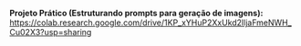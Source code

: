 **Projeto Prático (Estruturando prompts para geração de imagens):**
https://colab.research.google.com/drive/1KP_xYHuP2XxUkd2lljaFmeNWH_Cu02X3?usp=sharing
